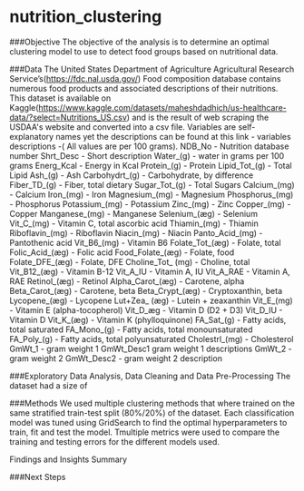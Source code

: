 # nutrition_clustering

###Objective
The objective of the analysis is to determine an optimal clustering model to use to detect food groups based on nutritional data.

###Data
The United States Department of Agriculture Agricultural Research Service’s(https://fdc.nal.usda.gov/) Food composition database contains numerous food products and associated descriptions of their nutritions. This dataset is available on Kaggle(https://www.kaggle.com/datasets/maheshdadhich/us-healthcare-data/?select=Nutritions_US.csv) and is the result of web scraping the USDAA's website and converted into a csv file. Variables are self-explanatory names yet the descriptions can be found at this link - variables descriptions -( All values are per 100 grams). 
NDB_No - Nutrition database number
Shrt_Desc - Short description
Water_(g) - water in grams per 100 grams
Energ_Kcal - Energy in Kcal
Protein_(g) - Protein
Lipid_Tot_(g) - Total Lipid
Ash_(g) - Ash
Carbohydrt_(g) - Carbohydrate, by difference
Fiber_TD_(g) - Fiber, total dietary
Sugar_Tot_(g) - Total Sugars
Calcium_(mg) - Calcium
Iron_(mg) - Iron
Magnesium_(mg) - Magnesium
Phosphorus_(mg) - Phosphorus
Potassium_(mg) - Potassium
Zinc_(mg) - Zinc
Copper_(mg) - Copper
Manganese_(mg) - Manganese
Selenium_(æg) - Selenium
Vit_C_(mg) - Vitamin C, total ascorbic acid
Thiamin_(mg) - Thiamin
Riboflavin_(mg) - Riboflavin
Niacin_(mg) - Niacin
Panto_Acid_(mg) - Pantothenic acid
Vit_B6_(mg) - Vitamin B6
Folate_Tot_(æg) - Folate, total
Folic_Acid_(æg) - Folic acid
Food_Folate_(æg) - Folate, food
Folate_DFE_(æg) - Folate, DFE
Choline_Tot_ (mg) - Choline, total
Vit_B12_(æg) - Vitamin B-12
Vit_A_IU - Vitamin A, IU
Vit_A_RAE - Vitamin A, RAE
Retinol_(æg) - Retinol
Alpha_Carot_(æg) - Carotene, alpha
Beta_Carot_(æg) - Carotene, beta
Beta_Crypt_(æg) - Cryptoxanthin, beta
Lycopene_(æg) - Lycopene
Lut+Zea_ (æg) - Lutein + zeaxanthin
Vit_E_(mg) - Vitamin E (alpha-tocopherol)
Vit_D_æg - Vitamin D (D2 + D3)
Vit_D_IU - Vitamin D
Vit_K_(æg) - Vitamin K (phylloquinone)
FA_Sat_(g) - Fatty acids, total saturated
FA_Mono_(g) - Fatty acids, total monounsaturated
FA_Poly_(g) - Fatty acids, total polyunsaturated
Cholestrl_(mg) - Cholesterol
GmWt_1 - gram weight 1
GmWt_Desc1 gram weight 1 descriptions
GmWt_2 - gram weight 2
GmWt_Desc2 - gram weight 2 description

###Exploratory Data Analysis, Data Cleaning and Data Pre-Processing
The dataset had a size of

###Methods
We used multiple clustering methods that where trained on the same stratified train-test split (80%/20%) of the dataset. Each classification model was tuned using GridSearch to find the optimal hyperparameters to train, fit and test the model. Tmultiple metrics were used to compare the training and testing errors for the different models used.

Findings and Insights Summary


###Next Steps
